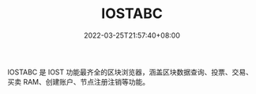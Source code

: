 ﻿---
weight: 
title: "IOSTABC"
description: "IOSTABC 是 IOST 功能最齐全的区块浏览器，涵盖区块数据查询、投票、交易、买卖 RAM、创建账户、节点注册注销等功能"
date: 2022-03-25T21:57:40+08:00
lastmod: 2022-03-25T16:45:40+08:00
draft: false
authors: ["Metabd"]
featuredImage: "iostabc.jpg"
link: ""
tags: ["区块链浏览器","IOSTABC"]
categories: ["navigation"]
navigation: ["区块链浏览器"]
lightgallery: true
toc: true
pinned: false
recommend: false
recommend1: false
---
IOSTABC 是 IOST 功能最齐全的区块浏览器，涵盖区块数据查询、投票、交易、买卖 RAM、创建账户、节点注册注销等功能。
